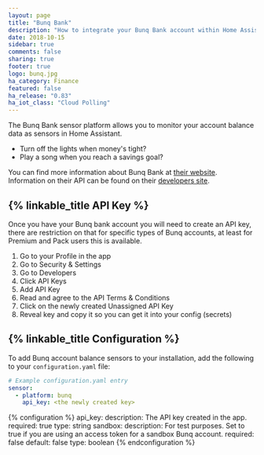 ```yaml
---
layout: page
title: "Bunq Bank"
description: "How to integrate your Bunq Bank account within Home Assistant."
date: 2018-10-15
sidebar: true
comments: false
sharing: true
footer: true
logo: bunq.jpg
ha_category: Finance
featured: false
ha_release: "0.83"
ha_iot_class: "Cloud Polling"
---
```


The Bunq Bank sensor platform allows you to monitor your account balance data as sensors in Home Assistant.

* Turn off the lights when money's tight?
* Play a song when you reach a savings goal?

You can find more information about Bunq Bank at [their website](https://www.bunq.com/). Information on their API can be found on their [developers site](https://www.bunq.com/developer).

## {% linkable_title API Key %}

Once you have your Bunq bank account you will need to create an API key, there are restriction on that for specific types of Bunq accounts, at least for Premium and Pack users this is available. 
1. Go to your Profile in the app
2. Go to Security & Settings
3. Go to Developers
4. Click API Keys
5. Add API Key
6. Read and agree to the API Terms & Conditions
7. Click on the newly created Unassigned API Key
8. Reveal key and copy it so you can get it into your config (secrets)

## {% linkable_title Configuration %}

To add Bunq account balance sensors to your installation, add the following to your `configuration.yaml` file:
```yaml
# Example configuration.yaml entry
sensor:
  - platform: bunq
    api_key: <the newly created key>
```

{% configuration %}
api_key:
  description: The API key created in the app.
  required: true
  type: string
sandbox:
  description: For test purposes. Set to true if you are using an access token for a sandbox Bunq account.
  required: false
  default: false
  type: boolean
{% endconfiguration %}
